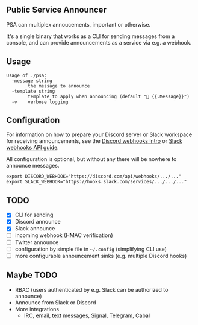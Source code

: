 ## Public Service Announcer

PSA can multiplex annoucements, important or otherwise.

It's a single binary that works as a CLI for sending messages from a
console, and can provide announcements as a service via e.g. a webhook.

## Usage

```shell
Usage of ./psa:
  -message string
    	the message to announce
  -template string
    	template to apply when announcing (default "📣 {{.Message}}")
  -v	verbose logging
```

## Configuration

For information on how to prepare your Discord server or Slack
workspace for receiving announcements, see the [Discord webhooks intro]
or [Slack webhooks API guide].

All configuration is optional, but without any there will be nowhere to
announce messages.

```shell
export DISCORD_WEBHOOK="https://discord.com/api/webhooks/.../..."
export SLACK_WEBHOOK="https://hooks.slack.com/services/.../.../..."
```

[Discord webhooks intro]: https://support.discord.com/hc/en-us/articles/228383668-Intro-to-Webhooks
[Slack webhooks API guide]: https://api.slack.com/messaging/webhooks

## TODO

- [x] CLI for sending
- [x] Discord announce
- [x] Slack announce
- [ ] incoming webhook (HMAC verification)
- [ ] Twitter announce
- [ ] configuration by simple file in `~/.config` (simplifying CLI use)
- [ ] more configurable announcement sinks (e.g. multiple Discord hooks)

## Maybe TODO

- RBAC (users authenticated by e.g. Slack can be authorized to announce)
- Announce from Slack or Discord
- More integrations
  - IRC, email, text messages, Signal, Telegram, Cabal
